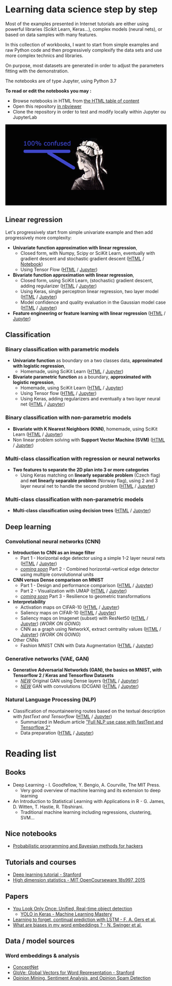 # Learning data science step by step

Most of the examples presented in Internet tutorials are either using powerful libraries (Scikit Learn, Keras...), complex models (neural nets), or based on data samples with many features.

In this collection of workbooks, I want to start from simple examples and raw Python code and then progressively complexify the data sets and use more complex technics and libraries.

On purpose, most datasets are generated in order to adjust the parameters fitting with the demonstration.

The notebooks are of type Jupyter, using Python 3.7

__To read or edit the notebooks you may :__
- Browse notebooks in HTML from [the HTML table of content](https://tonio73.github.io/data-science/)
- Open this repository [in nbviewer](https://nbviewer.jupyter.org/github/tonio73/data-science/tree/master/)
- Clone the repository in order to test and modify locally within Jupyter ou JupyterLab

![Do not get confused](assets/Confused_640.png)

## Linear regression

Let's progressively start from simple univariate example and then add progressively more complexity:
- __Univariate function approximation with linear regression__, 
  - Closed form, with Numpy, Scipy or SciKit Learn, eventually with gradient descent and stochastic gradient descent ([HTML](linear/LinearRegressionUnivariate.html) / [Notebook](linear/LinearRegressionUnivariate.ipynb))
  - Using Tensor Flow ([HTML](linear/LinearRegressionUnivariate-TensorFlow.html) / [Jupyter](linear/LinearRegressionUnivariate-TensorFlow.ipynb))
- __Bivariate function approximation with linear regression__, 
  - Closed form, using SciKit Learn, (stochastic) gradient descent, adding regularizer ([HTML](linear/LinearRegressionBivariate.html) / [Jupyter](linear/LinearRegressionBivariate.ipynb))
  - Using Keras, single perceptron linear regression, two layer model ([HTML](linear/LinearRegressionBivariate-Keras.html) / [Jupyter](linear/LinearRegressionBivariate-Keras.ipynb)) 
  - Model confidence and quality evaluation in the Gaussian model case ([HTML](linear/LinearRegressionBivariateQuality.html) / [Jupyter](linear/LinearRegressionBivariateQuality.ipynb))
- __Feature engineering or feature learning with linear regression__ ([HTML](linear/LinearRegressionFeatureEngineering-Keras.html) / [Jupyter](linear/LinearRegressionFeatureEngineering-Keras.ipynb))

## Classification

### Binary classification with parametric models

- __Univariate function__ as boundary on a two classes data, __approximated with logistic regression__, 
  - Homemade, using SciKit Learn ([HTML](classification/ClassificationContinuousSingleFeature.html) / [Jupyter](classification/ClassificationContinuousSingleFeature.ipynb))
- __Bivariate parametric function__ as a boundary, __approximated with logistic regression__, 
  - Homemade, using SciKit Learn ([HTML](classification/ClassificationContinuous2Features.html) / [Jupyter](classification/ClassificationContinuous2Features.ipynb))
  - Using Tensor flow ([HTML](classification/ClassificationContinuous2Features-TensorFlow.html) / [Jupyter](classification/ClassificationContinuous2Features-TensorFlow.ipynb))
  - Using Keras, adding regularizers and eventually a two layer neural net ([HTML](classification/ClassificationContinuous2Features-Keras.html) / [Jupyter](classification/ClassificationContinuous2Features-Keras.ipynb))
  
### Binary classification with non-parametric models

- __Bivariate with K Nearest Neighbors (KNN)__, homemade, using SciKit Learn ([HTML](classification/ClassificationContinuous2Features-KNN.html) / [Jupyter](classification/ClassificationContinuous2Features-KNN.ipynb))
- Non linear problem solving with __Support Vector Machine (SVM)__ ([HTML](classification/ClassificationSVM.html) / [Jupyter](classification/ClassificationSVM.ipynb))

### Multi-class classification with regression or neural networks

- __Two features to separate the 2D plan into 3 or more categories__
  - Using Keras matching on __linearly separable problem__ (Czech flag) and __not linearly separable problem__ (Norway flag), using 2 and 3 layer neural net to handle the second problem ([HTML](classification/ClassificationMulti2Features-Keras.html) / [Jupyter](classification/ClassificationMulti2Features-Keras.ipynb))
  
### Multi-class classification with non-parametric models 

- __Multi-class classification using decision trees__ ([HTML](classification/ClassificationMulti2Features-Tree.html) / [Jupyter](classification/ClassificationMulti2Features-Tree.ipynb))

## Deep learning

### Convolutional neural networks (CNN)

- __Introduction to CNN as an image filter__
    - Part 1 - Horizontal edge detector using a simple 1-2 layer neural nets ([HTML](cnn/CnnEdgeDetection-Keras-Part1.html) / [Jupyter](cnn/CnnEdgeDetection-Keras-Part1.ipynb))
    - <u>*coming soon*</u> Part 2 - Combined horizontal-vertical edge detector using multiple convolutionnal units
- __CNN versus Dense comparison on MNIST__
    - Part 1 - Design and performance comparison ([HTML](cnn/CnnVsDense-Part1.html) / [Jupyter](cnn/CnnVsDense-Part1.ipynb))
    - Part 2 - Visualization with UMAP ([HTML](cnn/CnnVsDense-Part2-Visualization.html) / [Jupyter](cnn/CnnVsDense-Part2-Visualization.ipynb))
    -  <u>*coming soon*</u> Part 3 - Resilience to geometric transformations
- **Interpretability**
    - Activation maps on CIFAR-10 ([HTML](cnn/CnnVisualization-1-Activations.html) / [Jupyter](cnn/CnnVisualization-1-Activations.ipynb))
    - Saliency maps on CIFAR-10 ([HTML](cnn/CnnVisualization-2-SaliencyMaps.html) / [Jupyter](cnn/CnnVisualization-2-SaliencyMaps.ipynb))
    - Saliency maps on Imagenet (subset) with ResNet50 ([HTML](cnn/CnnVisualization-3-ResNet.html) / [Jupyter](cnn/CnnVisualization-3-ResNet.ipynb)) (*WORK ON GOING*)
    - CNN as a graph using NetworkX, extract centrality values ([HTML](cnn/CnnVisualization-5-Graph.html) / [Jupyter](cnn/CnnVisualization-5-Graph.ipynb)) (*WORK ON GOING*)
- Other CNNs
    - Fashion MNIST CNN with Data Augmentation ([HTML](cnn/CnnMnistFashion-Keras.html) / [Jupyter](cnn/CnnMnistFashion-Keras.ipynb))

### Generative networks (VAE, GAN)

- **Generative Adversarial Networkds (GAN), the basics on MNIST, with Tensorflow 2 / Keras and Tensorflow Datasets**
  - *<u>NEW</u>* Original GAN using Dense layers  ([HTML](generative/MNIST_GAN.html) / [Jupyter](generative/MNIST_GAN.ipynb))
  - *<u>NEW</u>* GAN with convolutions (DCGAN) ([HTML](generative/MNIST_DCGAN.html) / [Jupyter](generative/MNIST_DCGAN.ipynb))

### Natural Language Processing (NLP)

- Classification of mountaineering routes based on the textual description with *fastText and Tensorflow* ([HTML](nlp/C2C_Fasttext-Tensorflow.ipynb) / [Jupyter](nlp/C2C_Fasttext-Tensorflow.ipynb))
  - Summarized in Medium article ["Full NLP use case with fastText and Tensorflow 2"](https://towardsdatascience.com/full-nlp-use-case-with-fasttext-and-tensorflow-2-748381879e33[)
  - Data preparation ([HTML](nlp/DownloadC2cRoutes.ipynb) / [Jupyter](nlp/DownloadC2cRoutes.ipynb))

# Reading list

## Books

- Deep Learning - I. Goodfellow, Y. Bengio, A. Courville, The MIT Press. 
    - Very good overview of machine learning and its extension to deep learning
- An Introduction to Statistical Learning with Applications in R - G. James, D. Witten, T. Hastie, R. Tibshirani. 
    - Traditional machine learning including regressions, clustering, SVM...

## Nice notebooks

- [Probabilistic programming and Bayesian methods for hackers](https://github.com/CamDavidsonPilon/Probabilistic-Programming-and-Bayesian-Methods-for-Hackers)

## Tutorials and courses

- [Deep learning tutorial - Stanford](http://ufldl.stanford.edu/tutorial/)
- [High dimension statistics - MIT OpenCourseware 18s997, 2015](https://ocw.mit.edu/courses/mathematics/18-s997-high-dimensional-statistics-spring-2015/lecture-notes/)

## Papers

- [You Look Only Once: Unified, Real-time object detection](https://pjreddie.com/media/files/papers/yolo_1.pdf)
  - [YOLO in Keras - Machine Learning Mastery](https://machinelearningmastery.com/how-to-perform-object-detection-with-yolov3-in-keras/)
- [Learning to forget, continual prediction with LSTM - F. A. Gers et al.](http://citeseerx.ist.psu.edu/viewdoc/download?doi=10.1.1.55.5709&rep=rep1&type=pdf)
- [What are biases in my word embeddings ? - N. Swinger et al.](https://arxiv.org/pdf/1812.08769.pdf)
  
## Data / model sources

### Word embeddings & analysis

- [ConceptNet](http://www.conceptnet.io/)
- [GloVe: Global Vectors for Word Representation - Stanford](https://nlp.stanford.edu/projects/glove/)
- [Opinion Mining, Sentiment Analysis, and Opinion Spam Detection](https://www.cs.uic.edu/~liub/FBS/sentiment-analysis.html)
